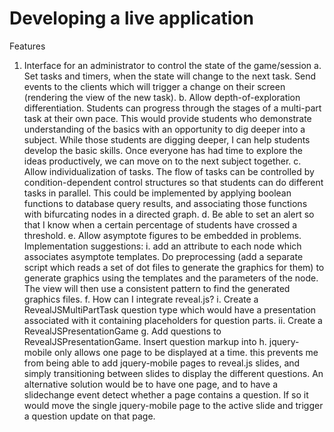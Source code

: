 # Developing a live application
Features
1. Interface for an administrator to control the state of the game/session
  a. Set tasks and timers, when the state will change to the next task. Send events to the clients which will trigger a change on their screen (rendering the view of the new task).
  b. Allow depth-of-exploration differentiation. Students can progress through the stages of a multi-part task at their own pace. This would provide students who demonstrate understanding of the basics with an opportunity to dig deeper into a subject. While those students are digging deeper, I can help students develop the basic skills. Once everyone has had time to explore the ideas productively, we can move on to the next subject together.
  c. Allow individualization of tasks. The flow of tasks can be controlled by condition-dependent control structures so that students can do different tasks in parallel. This could be implemented by applying boolean functions to database query results, and associating those functions with bifurcating nodes in a directed graph.
  d. Be able to set an alert so that I know when a certain percentage of students have crossed a threshold.
  e. Allow asymptote figures to be embedded in problems. Implementation suggestions:
    i. add an attribute to each node which associates asymptote templates. Do preprocessing (add a separate script which reads a set of dot files to generate the graphics for them) to generate graphics using the templates and the parameters of the node. The view will then use a consistent pattern to find the generated graphics files.
  f. How can I integrate reveal.js? 
    i. Create a RevealJSMultiPartTask question type which would have a presentation associated with it containing placeholders for question parts.
    ii. Create a RevealJSPresentationGame
  g. Add questions to RevealJSPresentationGame. Insert question markup into 
  h. jquery-mobile only allows one page to be displayed at a time. this prevents me from being able to add jquery-mobile pages to reveal.js slides, and simply transitioning between slides to display the different questions. An alternative solution would be to have one page, and to have a slidechange event detect whether a page contains a question. If so it would move the single jquery-mobile page to the active slide and trigger a question update on that page.

